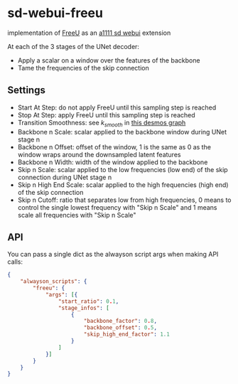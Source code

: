 # sd-webui-freeu
implementation of [FreeU](https://github.com/ChenyangSi/FreeU) as an [a1111 sd webui](https://github.com/AUTOMATIC1111/stable-diffusion-webui) extension

At each of the 3 stages of the UNet decoder:
- Apply a scalar on a window over the features of the backbone
- Tame the frequencies of the skip connection

## Settings

- Start At Step: do not apply FreeU until this sampling step is reached
- Stop At Step: apply FreeU until this sampling step is reached
- Transition Smoothness: see $k_{smooth}$ in [this desmos graph](https://www.desmos.com/calculator/ngcqo5ictm)
- Backbone n Scale: scalar applied to the backbone window during UNet stage n
- Backbone n Offset: offset of the window, 1 is the same as 0 as the window wraps around the downsampled latent features
- Backbone n Width: width of the window applied to the backbone
- Skip n Scale: scalar applied to the low frequencies (low end) of the skip connection during UNet stage n
- Skip n High End Scale: scalar applied to the high frequencies (high end) of the skip connection
- Skip n Cutoff: ratio that separates low from high frequencies, 0 means to control the single lowest frequency with "Skip n Scale" and 1 means scale all frequencies with "Skip n Scale"

## API

You can pass a single dict as the alwayson script args when making API calls:

```json
{
    "alwayson_scripts": {
        "freeu": {
            "args": [{
                "start_ratio": 0.1,
                "stage_infos": [
                    {
                        "backbone_factor": 0.8,
                        "backbone_offset": 0.5,
                        "skip_high_end_factor": 1.1
                    }
                ]
            }]
        }
    }
}
```


